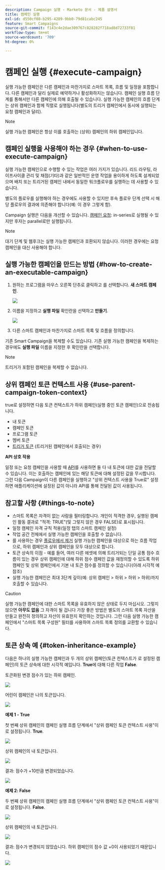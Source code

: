 ```yaml
---
description: Campaign 실행 - Marketo 문서 - 제품 설명서
title: 캠페인 실행
exl-id: d550cf08-b295-4289-9bb0-79d81cabc245
feature: Smart Campaigns
source-git-commit: f143c4e2dae309767c828282f718ad8d72733f81
workflow-type: tm+mt
source-wordcount: '709'
ht-degree: 0%

---
```


# 캠페인 실행 {#execute-campaign}

실행 가능한 캠페인은 다른 캠페인과 마찬가지로 스마트 목록, 흐름 및 일정을 포함합니다. 다른 캠페인과 달리 실제로 예약하거나 활성화하지는 않습니다. 캠페인 실행 흐름 단계를 통해서만 다른 캠페인에 의해 호출될 수 있습니다. 실행 가능한 캠페인의 흐름 단계는 상위 캠페인과 함께 직렬로 실행됩니다(별도의 트리거 캠페인에서 동시에 실행되는 요청 캠페인과 달리).

>[!NOTE]
>
>실행 가능한 캠페인은 항상 이를 호출하는 (상위) 캠페인의 하위 캠페인입니다.

## 캠페인 실행을 사용해야 하는 경우 {#when-to-use-execute-campaign}

실행 가능한 캠페인으로 수행할 수 있는 작업은 여러 가지가 있습니다. 리드 라우팅, 라이프사이클 관리 및 채점(기타)과 같은 일반적인 운영 작업을 용이하게 하도록 설계되었으며 배치 또는 트리거된 캠페인 내에서 동일한 워크플로우를 실행하는 데 사용할 수 있습니다.

별도의 플로우를 실행해야 하는 경우에도 사용할 수 있지만 후속 플로우 단계 선택 시 해당 플로우의 결과에 의존해야 합니다(예: 이 경우 그렇게 함).

Campaign 실행은 다음을 개선할 수 있습니다. [캠페인 요청](/help/marketo/product-docs/core-marketo-concepts/smart-campaigns/flow-actions/request-campaign.md): in-series로 실행될 수 있지만 후자는 parallel로만 실행됩니다.

>[!NOTE]
>
>대기 단계 및 웹후크는 실행 가능한 캠페인과 호환되지 않습니다. 이러한 경우에는 요청 캠페인을 대신 사용해야 합니다.

## 실행 가능한 캠페인을 만드는 방법 {#how-to-create-an-executable-campaign}

1. 원하는 프로그램을 마우스 오른쪽 단추로 클릭하고 를 선택합니다. **새 스마트 캠페인**.

   ![](assets/execute-campaign-1.png)

1. 이름을 지정하고 **실행 파일** 확인란을 선택하고 **만들기**.

   ![](assets/execute-campaign-2.png)

1. 다른 스마트 캠페인과 마찬가지로 스마트 목록 및 흐름을 정의합니다.

기존 Smart Campaign을 복제할 수도 있습니다. 기존 실행 가능한 캠페인을 복제하는 경우에도 **실행 파일** 이름을 지정한 후 확인란을 선택합니다.

>[!NOTE]
>
>트리거가 포함된 캠페인을 복제할 수 없습니다.

## 상위 캠페인 토큰 컨텍스트 사용 {#use-parent-campaign-token-context}

true로 설정하면 다음 토큰 컨텍스트가 하위 캠페인(실행 중인 토큰 캠페인)으로 전송됩니다.

* 내 토큰
* 캠페인 토큰
* 프로그램 토큰
* 멤버 토큰
* [트리거 토큰](/help/marketo/product-docs/marketo-sales-insight/msi-for-salesforce/features/tabs-in-the-msi-panel/interesting-moments/trigger-tokens-for-interesting-moments.md) (트리거된 캠페인에서 호출되는 경우)

**API 상호 작용**

일정 또는 요청 캠페인을 사용할 때 [API](https://developers.marketo.com/rest-api/assets/smart-campaigns/#batch)를 사용하면 둘 다 내 토큰에 대한 값을 전달할 수 있습니다. 이는 호출하는 캠페인에 있는 해당 토큰에 대해 설정된 값을 무시합니다. 그런 다음 Campaign이 다른 캠페인을 실행하고 &quot;상위 컨텍스트 사용을 True로&quot; 설정하면 애플리케이션에 설정된 값이 아니라 API를 통해 전달된 값이 사용됩니다.

## 참고할 사항 {#things-to-note}

* 스마트 목록은 자격이 없는 사람을 필터링합니다. 개인이 적격한 경우, 실행된 캠페인 활동 결과로 &quot;적격: TRUE&quot;(및 그렇지 않은 경우 FALSE)로 표시됩니다.
* 일정 캠페인 자격 규칙 적용(일정 탭의 스마트 캠페인 설정)
* 작업 공간 전체에서 실행 가능한 캠페인을 호출할 수 없습니다.
* 를 사용하는 경우 [플로우에서 제거](/help/marketo/product-docs/core-marketo-concepts/smart-campaigns/flow-actions/remove-from-flow.md) 실행 가능한 캠페인을 대상으로 하는 흐름 작업으로, 하위 캠페인과 상위 캠페인을 모두 대상으로 합니다.
* 토큰 상속의 이점 - 예를 들어, 여러 다른 에셋에 의해 트리거되는 단일 공통 점수 흐름이 있는 경우 상위 캠페인에 대해 하위 점수 캠페인 값을 재정의할 수 있도록 하위 캠페인 및 상위 캠페인에서 기본 내 토큰 점수를 정의할 수 있습니다(아래 시각적 예 참조)
* 실행 가능한 캠페인은 최대 3단계 깊이(예: 상위 캠페인 > 하위 > 하위 > 하위)까지 호출할 수 있습니다.

>[!CAUTION]
>
>실행 가능한 캠페인에 대한 스마트 목록을 유효하지 않은 상태로 두지 마십시오. 그렇지 않으면 **아무도 없음** 그 자격이 될 겁니다 가장 좋은 방법은 별도의 스마트 목록 자산을 만들고 완전히 정의하고 자산이 유효한지 확인하는 것입니다. 그런 다음 실행 가능한 캠페인에서 &quot;스마트 목록 구성원&quot; 필터를 사용하여 스마트 목록 정의를 교환할 수 있습니다.

## 토큰 상속 예 {#token-inheritance-example}

다음은 하나의 실행 가능한 캠페인과 두 개의 상위 캠페인(토큰 컨텍스트가 로 설정된 캠페인)의 토큰 상속에 대한 시각적 예입니다. **True**&#x200B;에 대해 다른 작업 **False**.

토큰화된 변경 점수가 있는 하위 캠페인.

![](assets/execute-campaign-3.png)

어린이 캠페인은 나의 토큰입니다.

![](assets/execute-campaign-4.png)

**예제 1 - True**

첫 번째 상위 캠페인의 캠페인 실행 흐름 단계에서 &quot;상위 캠페인 토큰 컨텍스트 사용&quot;이 로 설정됩니다. **True**.

![](assets/execute-campaign-5.png)

상위 캠페인의 내 토큰입니다.

![](assets/execute-campaign-6.png)

결과: 점수가 +10만큼 변경되었습니다.

![](assets/execute-campaign-7.png)

**예제 2: False**

두 번째 상위 캠페인의 캠페인 실행 흐름 단계에서 &quot;상위 캠페인 토큰 컨텍스트 사용&quot;이 로 설정됩니다. **False**.

![](assets/execute-campaign-8.png)

상위 캠페인의 내 토큰입니다.

![](assets/execute-campaign-9.png)

결과: 점수가 변경되지 않았습니다. 하위 캠페인의 점수 값 +0이 사용되었기 때문입니다.

![](assets/execute-campaign-10.png)
